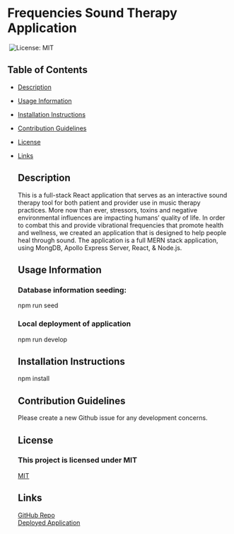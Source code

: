 # Frequencies Sound Therapy Application
​
  ![License: MIT](https://img.shields.io/badge/License-MIT-yellow.svg)
​
  ## Table of Contents
- [Description](#description)
- [Usage Information](#usage-information)
- [Installation Instructions](#installation-instructions)
- [Contribution Guidelines](#contribution-guidelines)
- [License](#license)
- [Links](#links)
​
  ## Description
  This is a full-stack React application that serves as an interactive sound therapy tool for both patient and provider use in music therapy practices.  More now than ever, stressors, toxins and negative environmental influences are impacting humans’ quality of life. In order to combat this and provide vibrational frequencies that promote health and wellness, we created an application that is designed to help people heal through sound.  The application is a full MERN stack application, using MongDB, Apollo Express Server, React, & Node.js.  

  ## Usage Information
  ### Database information seeding: 
  npm run seed
  ### Local deployment of application 
  npm run develop 

  ## Installation Instructions
  npm install

  ## Contribution Guidelines
  Please create a new Github issue for any development concerns.

  ## License

  ### This project is licensed under MIT
  [MIT](https://opensource.org/licenses/MIT)
​
  
  ## Links
  [GitHub Repo](https://github.com/RLAQUEA/final-project)\
  [Deployed Application](https://polar-wildwood-87087.herokuapp.com/)